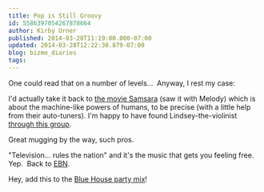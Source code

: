 ```yaml
---
title: Pop is Still Groovy
id: 5586397054267878664
author: Kirby Urner
published: 2014-03-28T11:19:00.000-07:00
updated: 2014-03-28T12:22:30.879-07:00
blog: bizmo_diaries
tags: 
---
```


One could read that on a number of levels...  Anyway, I rest my case:

I'd actually take it back to [the movie Samsara](http://controlroom.blogspot.com/2012/09/samsara-movie-review.html) (saw it with Melody) which is about the machine-like powers of humans, to be precise (with a little help from their auto-tuners).  I'm happy to have found Lindsey-the-violinist [through this group](http://youtu.be/aE2GCa-_nyU).

Great mugging by the way, such pros.

"Television... rules the nation" and it's the music that gets you feeling free.  Yep.  Back to [EBN](http://controlroom.blogspot.com/2009/12/private-language.html).

Hey, add this to the [Blue House party mix](http://worldgame.blogspot.com/2013/10/blue-house-party-mix.html)!